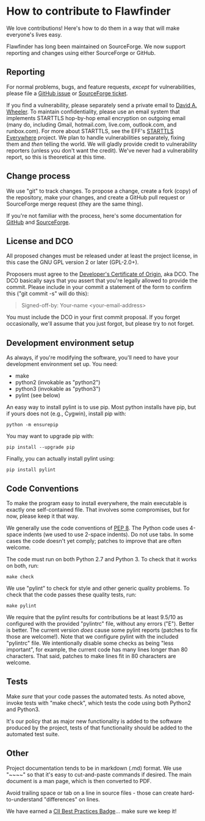 # How to contribute to Flawfinder

We love contributions!  Here's how to do them in a way that will
make everyone's lives easy.

Flawfinder has long been maintained on SourceForge.
We now support reporting and changes using either SourceForge or GitHub.

## Reporting

For normal problems, bugs, and feature requests, *except* for
vulnerabilities, please file a
[GitHub issue](https://github.com/david-a-wheeler/flawfinder/issues) or
[SourceForge ticket](https://sourceforge.net/p/flawfinder/_list/tickets).

If you find a vulnerability, please separately send a private email to
[David A. Wheeler](https://dwheeler.com/contactme.html).
To maintain confidentiality,
please use an email system that implements STARTTLS hop-by-hop email
encryption on outgoing email (many do, including
Gmail, hotmail.com, live.com, outlook.com, and runbox.com).
For more about STARTTLS, see the
EFF's [STARTTLS Everywhere](https://www.starttls-everywhere.org/) project.
We plan to handle vulnerabilities separately, fixing them and *then*
telling the world.  We will gladly provide credit to vulnerability reporters
(unless you don't want the credit).  We've never had a vulnerability
report, so this is theoretical at this time.

## Change process

We use "git" to track changes.  To propose a change, create a fork
(copy) of the repository, make your changes, and create a
GitHub pull request or SourceForge merge request (they are the same thing).

If you're not familiar with the process, here's some
documentation for
[GitHub](https://help.github.com/articles/about-pull-requests/)
and
[SourceForge](https://sourceforge.net/p/forge/documentation/Git/).

## License and DCO

All proposed changes must be released under at least the project license,
in this case the GNU GPL version 2 or later (GPL-2.0+).

Proposers must agree to the
[Developer's Certificate of Origin](https://developercertificate.org/),
aka DCO.
The DCO basically says that you assert that you're legally allowed to
provide the commit.  Please include in your commit a statement of the
form to confirm this ("git commit -s" will do this):

> Signed-off-by: Your-name \<your-email-address\>

You must include the DCO in your first commit proposal.
If you forget occasionally, we'll assume that you just forgot, but
please try to not forget.

## Development environment setup

As always, if you're modifying the software, you'll need to have
your development environment set up. You need:

* make
* python2 (invokable as "python2")
* python3 (invokable as "python3")
* pylint (see below)

An easy way to install pylint is to use pip.
Most python installs have pip, but if yours does not
(e.g., Cygwin), install pip with:

~~~~
python -m ensurepip
~~~~

You may want to upgrade pip with:

~~~~
pip install --upgrade pip
~~~~

Finally, you can actually install pylint using:

~~~~
pip install pylint
~~~~

## Code Conventions

To make the program easy to install everywhere, the main executable
is exactly one self-contained file.  That involves some compromises,
but for now, please keep it that way.

We generally use the code conventions of
[PEP 8](https://www.python.org/dev/peps/pep-0008/).
The Python code uses 4-space indents (we used to use 2-space indents).
Do not use tabs.  In some cases the code doesn't yet comply;
patches to improve that are often welcome.

The code must run on both Python 2.7 and Python 3.
To check that it works on both, run:

~~~~
make check
~~~~

We use "pylint" to check for style and other generic quality problems.
To check that the code passes these quality tests, run:

~~~~
make pylint
~~~~

We require that the pylint results for contributions be at least 9.5/10 as
configured with the provided "pylintrc" file, without any errors ("E").
Better is better.  The current version *does* cause some pylint reports
(patches to fix those are welcome!).  Note that we configure pylint
with the included "pylintrc" file.
We intentionally disable some checks as being "less important",
for example, the current code has many lines longer than 80 characters.
That said, patches to make lines fit in 80 characters are welcome.

## Tests

Make *sure* that your code passes the automated tests.
As noted above, invoke tests with
"make check", which tests the code using both Python2 and Python3.

It's our policy that as major new functionality is added to the software
produced by the project, tests of that functionality should be added to
the automated test suite.

## Other

Project documentation tends to be in markdown (.md) format.
We use "~~~~" so that it's easy to cut-and-paste commands if desired.
The main document is a man page, which is then converted to PDF.

Avoid trailing space or tab on a line in source files - those can create
hard-to-understand "differences" on lines.

We have earned a
[CII Best Practices Badge](https://bestpractices.coreinfrastructure.org/projects/323)... make sure we keep it!
